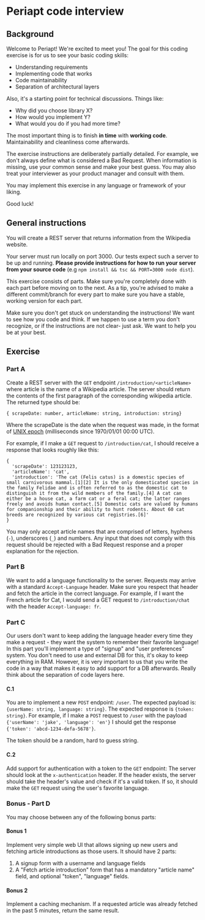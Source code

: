 # Periapt code interview

## Background
Welcome to Periapt! We're excited to meet you!
The goal for this coding exercise is for us to see your basic coding skills:
- Understanding requirements
- Implementing code that works
- Code maintainability
- Separation of architectural layers

Also, it's a starting point for technical discussions. Things like:
- Why did you choose library X?
- How would you implement Y?
- What would you do if you had more time?

The most important thing is to finish **in time** with **working code**. Maintainability and cleanliness come afterwards.

The exercise instructions are deliberately partially detailed. For example, we don't always define what is considered a Bad Request. When information is missing, use your common sense and make your best guess. You may also treat your interviewer as your product manager and consult with them.

You may implement this exercise in any language or framework of your liking.

Good luck!

## General instructions
You will create a REST server that returns information from the Wikipedia website.

Your server must run locally on port 3000. Our tests expect such a server to be up and running.
**Please provide instructions for how to run your server from your source code** (e.g `npm install && tsc && PORT=3000 node dist`).

This exercise consists of parts. Make sure you're completely done with each part before moving on to the next. As a tip, you're advised to make a different commit/branch for every part to make sure you have a stable, working version for each part.

Make sure you don't get stuck on understanding the instructions! We want to see how you code and think. If we happen to use a term you don't recognize, or if the instructions are not clear- just ask. We want to help you be at your best.

## Exercise
### Part A
Create a REST server with the `GET` endpoint `/introduction/<articleName>` where article is the name of a Wikipedia article.
The server should return the contents of the first paragraph of the corresponding wikipedia article. The returned type should be:

`{ scrapeDate: number, articleName: string, introduction: string}`

Where the scrapeDate is the date when the request was made, in the format of <a href="https://www.epochconverter.com/">UNIX epoch</a> (milliseconds since 1970/01/01 00:00 UTC).

For example, if I make a `GET` request to `/introduction/cat`, I should receive a response that looks roughly like this:

```
{
  'scrapeDate': 123123123,
  'articleName': 'cat',
  'introduction': 'The cat (Felis catus) is a domestic species of small carnivorous mammal.[1][2] It is the only domesticated species in the family Felidae and is often referred to as the domestic cat to distinguish it from the wild members of the family.[4] A cat can either be a house cat, a farm cat or a feral cat; the latter ranges freely and avoids human contact.[5] Domestic cats are valued by humans for companionship and their ability to hunt rodents. About 60 cat breeds are recognized by various cat registries.[6]'
}
```

You may only accept article names that are comprised of letters, hyphens (`-`), underscores (`_`) and numbers. Any input that does not comply with this request should be rejected with a Bad Request response and a proper explanation for the rejection.

### Part B
We want to add a language functionality to the server. Requests may arrive with a standard `Accept-Language` header. Make sure you respect that header and fetch the article in the correct language. For example, if I want the French article for Cat, I would send a GET request to `/introduction/chat` with the header `Accept-language: fr`.

### Part C
Our users don't want to keep adding the language header every time they make a request - they want the system to remember their favorite language!
In this part you'll implement a type of "signup" and "user preferences" system. You don't need to use and external DB for this, it's okay to keep everything in RAM.
However, it is very important to us that you write the code in a way that makes it easy to add support for a DB afterwards. Really think about the separation of code layers here.

#### C.1

You are to implement a new `POST` endpoint: `/user`.
The expected payload is: `{userName: string, language: string}`. The expected response is `{token: string}`.
For example, if I make a `POST` request to `/user` with the payload `{'userName': 'jake', 'language': 'en'}` I should get the response `{'token': 'abcd-1234-defa-5678'}`.

The token should be a random, hard to guess string.

#### C.2
Add support for authentication with a token to the `GET` endpoint:
The server should look at the `x-authentication` header. If the header exists, the server should take the header's value and check if it's a valid token. If so, it should make the `GET` request using the user's favorite language.

### Bonus - Part D
You may choose between any of the following bonus parts:

#### Bonus 1
Implement very simple web UI that allows signing up new users and fetching article introductions as those users.
It should have 2 parts:
1. A signup form with a username and language fields
2. A "Fetch article introduction" form that has a mandatory "article name" field, and optional "token", "language" fields.

#### Bonus 2
Implement a caching mechanism. If a requested article was already fetched in the past 5 minutes, return the same result.
